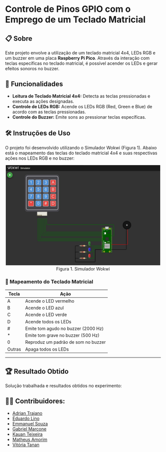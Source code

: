 # Controle de Pinos GPIO com o Emprego de um Teclado Matricial

## 📋 Sobre
<p align="justify"> 

Este projeto envolve a utilização de um teclado matricial 4x4, LEDs RGB e um buzzer em uma placa **Raspberry Pi Pico**. Através da interação com teclas específicas no teclado matricial, é possível acender os LEDs e gerar efeitos sonoros no buzzer.
</p>

## 🚀 Funcionalidades

- **Leitura de Teclado Matricial 4x4:** Detecta as teclas pressionadas e executa as ações designadas.
- **Controle de LEDs RGB:** Acende os LEDs RGB (Red, Green e Blue) de acordo com as teclas pressionadas.
- **Controle do Buzzer:** Emite sons ao pressionar teclas específicas.

## 🛠️ Instruções de Uso
<p> O projeto foi desenvolvido utilizando o Simulador Wokwi (Figura 1). Abaixo está o mapeamento das teclas do teclado matricial 4x4 e suas respectivas ações nos LEDs RGB e no buzzer: </p>

<p align="center">
    <img src="midia/wokwi.jpg" width="500">
    <br>
    Figura 1. Simulador Wokwi
</p>

### 🎹 Mapeamento do Teclado Matricial
| Tecla | Ação                                 |
|-------|--------------------------------------|
| A     | Acende o LED vermelho                |
| B     | Acende o LED azul                    |
| C     | Acende o LED verde                   |
| D     | Acende todos os LEDs                 |
| #     | Emite tom agudo no buzzer (2000 Hz)  |
| *     | Emite tom grave no buzzer (500 Hz)   |
| 0     | Reproduz um padrão de som no buzzer  |
| Outras | Apaga todos os LEDs                 |

---

## 🏆 Resultado Obtido

<p> Solução trabalhada e resultados obtidos no experimento:</p>


## 👨‍💻 Contribuidores: 
- [Adrian Trajano](https://github.com/AdrianTr97)
- [Eduardo Lino](https://github.com/Linosz)
- [Emmanuel Souza](https://github.com/EmmanuelS-S) 
- [Gabriel Marcone](https://github.com/gabrielmarcone)
- [Kauan Teixeira](https://github.com/kauanth21)
- [Matheus Amorim](https://github.com/Matheus0o0)
- [Vitória Tanan](https://github.com/vitoriatanan)

